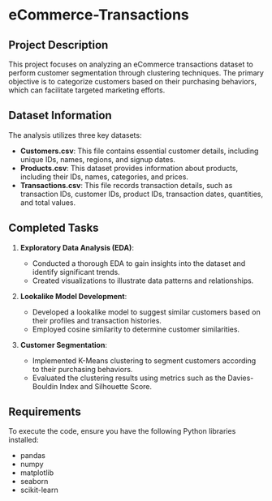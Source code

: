 # eCommerce-Transactions

## Project Description
This project focuses on analyzing an eCommerce transactions dataset to perform customer segmentation through clustering techniques. The primary objective is to categorize customers based on their purchasing behaviors, which can facilitate targeted marketing efforts.

## Dataset Information
The analysis utilizes three key datasets:
- **Customers.csv**: This file contains essential customer details, including unique IDs, names, regions, and signup dates.
- **Products.csv**: This dataset provides information about products, including their IDs, names, categories, and prices.
- **Transactions.csv**: This file records transaction details, such as transaction IDs, customer IDs, product IDs, transaction dates, quantities, and total values.

## Completed Tasks
1. **Exploratory Data Analysis (EDA)**:
   - Conducted a thorough EDA to gain insights into the dataset and identify significant trends.
   - Created visualizations to illustrate data patterns and relationships.

2. **Lookalike Model Development**:
   - Developed a lookalike model to suggest similar customers based on their profiles and transaction histories.
   - Employed cosine similarity to determine customer similarities.

3. **Customer Segmentation**:
   - Implemented K-Means clustering to segment customers according to their purchasing behaviors.
   - Evaluated the clustering results using metrics such as the Davies-Bouldin Index and Silhouette Score.

## Requirements
To execute the code, ensure you have the following Python libraries installed:
- pandas
- numpy
- matplotlib
- seaborn
- scikit-learn

